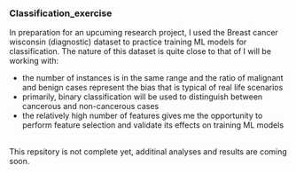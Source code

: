 ### Classification_exercise
In preparation for an upcuming research project, I used the Breast cancer wisconsin (diagnostic) dataset to practice training ML models for classification.
The nature of this dataset is quite close to that of I will be working with:
- the number of instances is in the same range and the ratio of malignant and benign cases represent the bias that is typical of real life scenarios
- primarily, binary classification will be used to distinguish between cancerous and non-cancerous cases
- the relatively high number of features gives me the opportunity to perform feature selection and validate its effects on training ML models
<br>
This repsitory is not complete yet, additinal analyses and results are coming soon.
